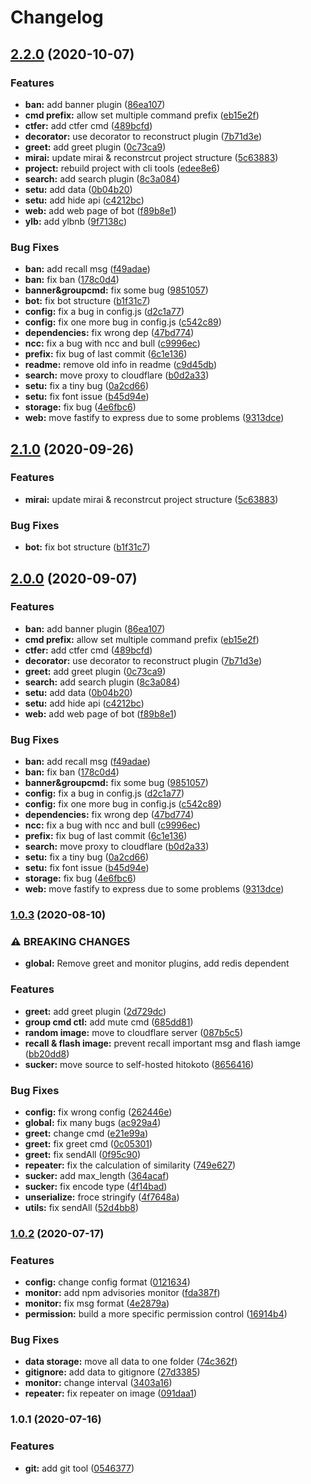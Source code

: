 # Changelog


## [2.2.0](https://github.com/Yoshino-s/buubot2/compare/v1.0.3...v2.2.0) (2020-10-07)


### Features

* **ban:** add banner plugin ([86ea107](https://github.com/Yoshino-s/buubot2/commit/86ea1074edc768c2fa78fe8f2bd157fd52d01e57))
* **cmd prefix:** allow set multiple command prefix ([eb15e2f](https://github.com/Yoshino-s/buubot2/commit/eb15e2f04249ddaa0cf693890ff15b0c839ca4a9))
* **ctfer:** add ctfer cmd ([489bcfd](https://github.com/Yoshino-s/buubot2/commit/489bcfd15617b4fe12d5ee4ecab70703c49d83fa))
* **decorator:** use decorator to reconstruct plugin ([7b71d3e](https://github.com/Yoshino-s/buubot2/commit/7b71d3e162b0a473f87eb56ea626897755e15978))
* **greet:** add greet plugin ([0c73ca9](https://github.com/Yoshino-s/buubot2/commit/0c73ca9c4a7dfab40ddb399972b3a4a9671f459b))
* **mirai:** update mirai & reconstrcut project structure ([5c63883](https://github.com/Yoshino-s/buubot2/commit/5c63883778dc9587f576fe7de4af725a72cf3512))
* **project:** rebuild project with cli tools ([edee8e6](https://github.com/Yoshino-s/buubot2/commit/edee8e6a53ee28d393f73b646d229c8cf4c52318))
* **search:** add search plugin ([8c3a084](https://github.com/Yoshino-s/buubot2/commit/8c3a0848d17ee980f553b43abbf7a750afe99250))
* **setu:** add data ([0b04b20](https://github.com/Yoshino-s/buubot2/commit/0b04b20501aa0ef2f44ae01410e635654f51f284))
* **setu:** add hide api ([c4212bc](https://github.com/Yoshino-s/buubot2/commit/c4212bc7b4bd274d871a9704f2cfaf0047a52e4a))
* **web:** add web page of bot ([f89b8e1](https://github.com/Yoshino-s/buubot2/commit/f89b8e1899cd41e7634e19bffd9bf10d8d7363a1))
* **ylb:** add ylbnb ([9f7138c](https://github.com/Yoshino-s/buubot2/commit/9f7138c243e061cc649c92f9ccc1f4120b4dae28))


### Bug Fixes

* **ban:** add recall msg ([f49adae](https://github.com/Yoshino-s/buubot2/commit/f49adaeb936edec1c6077c5cb51f4a04d2479f3b))
* **ban:** fix ban ([178c0d4](https://github.com/Yoshino-s/buubot2/commit/178c0d4f9586e5405578aa68b8e9ddd0343351df))
* **banner&groupcmd:** fix some bug ([9851057](https://github.com/Yoshino-s/buubot2/commit/9851057d5a4b308df9477e2bbff5ae8a1b7f335d))
* **bot:** fix bot structure ([b1f31c7](https://github.com/Yoshino-s/buubot2/commit/b1f31c75784571f3aaf3c52289a9b75d53e04dea))
* **config:** fix a bug in config.js ([d2c1a77](https://github.com/Yoshino-s/buubot2/commit/d2c1a77f537fe0c95a973a1f7f689a45cf95a10b))
* **config:** fix one more bug in config.js ([c542c89](https://github.com/Yoshino-s/buubot2/commit/c542c892cdd9dea13c24d6545e36ef6821c0f4c7))
* **dependencies:** fix wrong dep ([47bd774](https://github.com/Yoshino-s/buubot2/commit/47bd7748272b50b1795725d38f26a048865d190b))
* **ncc:** fix a bug with ncc and bull ([c9996ec](https://github.com/Yoshino-s/buubot2/commit/c9996eca5d832ac3fa098f5fcbb5a854e6edcd2d))
* **prefix:** fix bug of last commit ([6c1e136](https://github.com/Yoshino-s/buubot2/commit/6c1e13676663e3e041c6f9c61ad3c3155844abc5))
* **readme:** remove old info in readme ([c9d45db](https://github.com/Yoshino-s/buubot2/commit/c9d45db6d7af2f6a684b9bb85a189b6f7fc10ebe))
* **search:** move proxy to cloudflare ([b0d2a33](https://github.com/Yoshino-s/buubot2/commit/b0d2a33457fa1872792b1d42cb41bfaba8199e54))
* **setu:** fix a tiny bug ([0a2cd66](https://github.com/Yoshino-s/buubot2/commit/0a2cd668fa583ee4c38de67f7b12408ecda43975))
* **setu:** fix font issue ([b45d94e](https://github.com/Yoshino-s/buubot2/commit/b45d94e45cc0e656a5e15c497662879b26e854ac))
* **storage:** fix bug ([4e6fbc6](https://github.com/Yoshino-s/buubot2/commit/4e6fbc6300a24c84ae08000fe2cea59f83749782))
* **web:** move fastify to express due to some problems ([9313dce](https://github.com/Yoshino-s/buubot2/commit/9313dce625d5427ffeb6d1a89b38327dd6c9079d))

## [2.1.0](https://github.com/Yoshino-s/buubot2/compare/v2.0.0...v2.1.0) (2020-09-26)


### Features

* **mirai:** update mirai & reconstrcut project structure ([5c63883](https://github.com/Yoshino-s/buubot2/commit/5c63883778dc9587f576fe7de4af725a72cf3512))


### Bug Fixes

* **bot:** fix bot structure ([b1f31c7](https://github.com/Yoshino-s/buubot2/commit/b1f31c75784571f3aaf3c52289a9b75d53e04dea))

## [2.0.0](https://github.com/Yoshino-s/buubot2/compare/v1.0.3...v2.0.0) (2020-09-07)


### Features

* **ban:** add banner plugin ([86ea107](https://github.com/Yoshino-s/buubot2/commit/86ea1074edc768c2fa78fe8f2bd157fd52d01e57))
* **cmd prefix:** allow set multiple command prefix ([eb15e2f](https://github.com/Yoshino-s/buubot2/commit/eb15e2f04249ddaa0cf693890ff15b0c839ca4a9))
* **ctfer:** add ctfer cmd ([489bcfd](https://github.com/Yoshino-s/buubot2/commit/489bcfd15617b4fe12d5ee4ecab70703c49d83fa))
* **decorator:** use decorator to reconstruct plugin ([7b71d3e](https://github.com/Yoshino-s/buubot2/commit/7b71d3e162b0a473f87eb56ea626897755e15978))
* **greet:** add greet plugin ([0c73ca9](https://github.com/Yoshino-s/buubot2/commit/0c73ca9c4a7dfab40ddb399972b3a4a9671f459b))
* **search:** add search plugin ([8c3a084](https://github.com/Yoshino-s/buubot2/commit/8c3a0848d17ee980f553b43abbf7a750afe99250))
* **setu:** add data ([0b04b20](https://github.com/Yoshino-s/buubot2/commit/0b04b20501aa0ef2f44ae01410e635654f51f284))
* **setu:** add hide api ([c4212bc](https://github.com/Yoshino-s/buubot2/commit/c4212bc7b4bd274d871a9704f2cfaf0047a52e4a))
* **web:** add web page of bot ([f89b8e1](https://github.com/Yoshino-s/buubot2/commit/f89b8e1899cd41e7634e19bffd9bf10d8d7363a1))


### Bug Fixes

* **ban:** add recall msg ([f49adae](https://github.com/Yoshino-s/buubot2/commit/f49adaeb936edec1c6077c5cb51f4a04d2479f3b))
* **ban:** fix ban ([178c0d4](https://github.com/Yoshino-s/buubot2/commit/178c0d4f9586e5405578aa68b8e9ddd0343351df))
* **banner&groupcmd:** fix some bug ([9851057](https://github.com/Yoshino-s/buubot2/commit/9851057d5a4b308df9477e2bbff5ae8a1b7f335d))
* **config:** fix a bug in config.js ([d2c1a77](https://github.com/Yoshino-s/buubot2/commit/d2c1a77f537fe0c95a973a1f7f689a45cf95a10b))
* **config:** fix one more bug in config.js ([c542c89](https://github.com/Yoshino-s/buubot2/commit/c542c892cdd9dea13c24d6545e36ef6821c0f4c7))
* **dependencies:** fix wrong dep ([47bd774](https://github.com/Yoshino-s/buubot2/commit/47bd7748272b50b1795725d38f26a048865d190b))
* **ncc:** fix a bug with ncc and bull ([c9996ec](https://github.com/Yoshino-s/buubot2/commit/c9996eca5d832ac3fa098f5fcbb5a854e6edcd2d))
* **prefix:** fix bug of last commit ([6c1e136](https://github.com/Yoshino-s/buubot2/commit/6c1e13676663e3e041c6f9c61ad3c3155844abc5))
* **search:** move proxy to cloudflare ([b0d2a33](https://github.com/Yoshino-s/buubot2/commit/b0d2a33457fa1872792b1d42cb41bfaba8199e54))
* **setu:** fix a tiny bug ([0a2cd66](https://github.com/Yoshino-s/buubot2/commit/0a2cd668fa583ee4c38de67f7b12408ecda43975))
* **setu:** fix font issue ([b45d94e](https://github.com/Yoshino-s/buubot2/commit/b45d94e45cc0e656a5e15c497662879b26e854ac))
* **storage:** fix bug ([4e6fbc6](https://github.com/Yoshino-s/buubot2/commit/4e6fbc6300a24c84ae08000fe2cea59f83749782))
* **web:** move fastify to express due to some problems ([9313dce](https://github.com/Yoshino-s/buubot2/commit/9313dce625d5427ffeb6d1a89b38327dd6c9079d))

### [1.0.3](https://github.com/Yoshino-s/buubot2/compare/v1.0.2...v1.0.3) (2020-08-10)


### ⚠ BREAKING CHANGES

* **global:** Remove greet and monitor plugins, add redis dependent

### Features

* **greet:** add greet plugin ([2d729dc](https://github.com/Yoshino-s/buubot2/commit/2d729dc13dea59cc059ffc144f23945ca2b2b724))
* **group cmd ctl:** add mute cmd ([685dd81](https://github.com/Yoshino-s/buubot2/commit/685dd81cce1f3c5d8d813bcb5f2c2cf9b591901c))
* **random image:** move to cloudflare server ([087b5c5](https://github.com/Yoshino-s/buubot2/commit/087b5c5b118fc67e048c7c72204d3271d2627b34))
* **recall & flash image:** prevent recall important msg and flash iamge ([bb20dd8](https://github.com/Yoshino-s/buubot2/commit/bb20dd8e571fb050989865541d8c54dedfeb9d96))
* **sucker:** move source to self-hosted hitokoto ([8656416](https://github.com/Yoshino-s/buubot2/commit/865641699e7a6e1dbe37de122269c40f1d71bd24))


### Bug Fixes

* **config:** fix wrong config ([262446e](https://github.com/Yoshino-s/buubot2/commit/262446e03641382d1332663c1f107f7433f21934))
* **global:** fix many bugs ([ac929a4](https://github.com/Yoshino-s/buubot2/commit/ac929a48b7a5514875da2b350e460cb15a13ee2b))
* **greet:** change cmd ([e21e99a](https://github.com/Yoshino-s/buubot2/commit/e21e99a5866128b86f41f87c7f08805c26d7f7f5))
* **greet:** fix greet cmd ([0c05301](https://github.com/Yoshino-s/buubot2/commit/0c0530179e4918c8cab0367eb08106d24d526144))
* **greet:** fix sendAll ([0f95c90](https://github.com/Yoshino-s/buubot2/commit/0f95c900ce97d1f040d12d29b9b30888a9ded568))
* **repeater:** fix the calculation of similarity ([749e627](https://github.com/Yoshino-s/buubot2/commit/749e627509757ebfaa39b73bfa88033d317967f3))
* **sucker:** add max_length ([364acaf](https://github.com/Yoshino-s/buubot2/commit/364acaf8623ff22afb5c4cc850fc2056bb3fd843))
* **sucker:** fix encode type ([4f14bad](https://github.com/Yoshino-s/buubot2/commit/4f14badaf798faf7bbeef75655287030e07ab9b9))
* **unserialize:** froce stringify ([4f7648a](https://github.com/Yoshino-s/buubot2/commit/4f7648a9027444a39748befd473a90e89ae81d84))
* **utils:** fix sendAll ([52d4bb8](https://github.com/Yoshino-s/buubot2/commit/52d4bb8cc0ca1ea07b6742d22de440da7f5ff369))

### [1.0.2](https://github.com/Yoshino-s/buubot2/compare/v1.0.1...v1.0.2) (2020-07-17)


### Features

* **config:** change config format ([0121634](https://github.com/Yoshino-s/buubot2/commit/0121634596c96161c3f1bd030be11787b4060922))
* **monitor:** add npm advisories monitor ([fda387f](https://github.com/Yoshino-s/buubot2/commit/fda387f3dbd989580570cf5b4e6f51e86c760822))
* **monitor:** fix msg format ([4e2879a](https://github.com/Yoshino-s/buubot2/commit/4e2879a792d6c978d5961fcd371b268de9a41e5d))
* **permission:** build a more specific permission control ([16914b4](https://github.com/Yoshino-s/buubot2/commit/16914b42b83453473923f95adfc6dfbece155556))


### Bug Fixes

* **data storage:** move all data to one folder ([74c362f](https://github.com/Yoshino-s/buubot2/commit/74c362f4f793093f1c6a4a24465836605383f9e9))
* **gitignore:** add data to gitignore ([27d3385](https://github.com/Yoshino-s/buubot2/commit/27d3385d5cbf49ab8b6fa8ed202209675f672d3f))
* **monitor:** change interval ([3403a16](https://github.com/Yoshino-s/buubot2/commit/3403a16177a693561cb6724113628d97f9f5bb0d))
* **repeater:** fix repeater on image ([091daa1](https://github.com/Yoshino-s/buubot2/commit/091daa1fd18932f027abbf2373cd0fc4ae7fe173))

### 1.0.1 (2020-07-16)


### Features

* **git:** add git tool ([0546377](https://github.com/Yoshino-s/buubot2/commit/0546377d51f1558a9215cadb3c2d3b1a3c8e8835))
